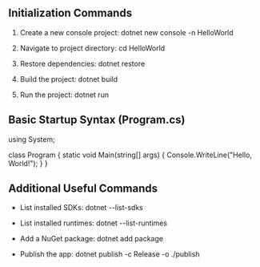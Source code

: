 ## Initialization Commands

1. Create a new console project:
   dotnet new console -n HelloWorld

2. Navigate to project directory:
   cd HelloWorld

3. Restore dependencies:
   dotnet restore

4. Build the project:
   dotnet build

5. Run the project:
   dotnet run

## Basic Startup Syntax (Program.cs)

using System;

class Program
{
    static void Main(string[] args)
    {
        Console.WriteLine("Hello, World!");
    }
}

## Additional Useful Commands

- List installed SDKs:
  dotnet --list-sdks

- List installed runtimes:
  dotnet --list-runtimes

- Add a NuGet package:
  dotnet add package <PackageName>

- Publish the app:
  dotnet publish -c Release -o ./publish
